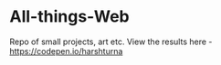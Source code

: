 # All-things-Web
Repo of small projects, art etc. View the results here - https://codepen.io/harshturna
